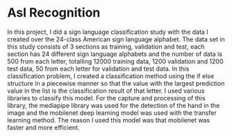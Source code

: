 # Asl Recognition
In this project, I did a sign language classification study with the data I created over the 24-class American sign language alphabet. The data set in this study consists of 3 sections as training, validation and test, each section has 24 different sign language alphabets and the number of data is 500 from each letter, totalling 12000 training data, 1200 validation and 1200 test data, 50 from each letter for validation and test data. In this classification problem, I created a classification method using the if else structure in a piecewise manner so that the value with the largest prediction value in the list is the classification result of that letter. I used various libraries to classify this model. For the capture and processing of this library, the mediapipe library was used for the detection of the hand in the image and the mobilenet deep learning model was used with the transfer learning method. The reason I used this model was that mobilenet was faster and more efficient.
